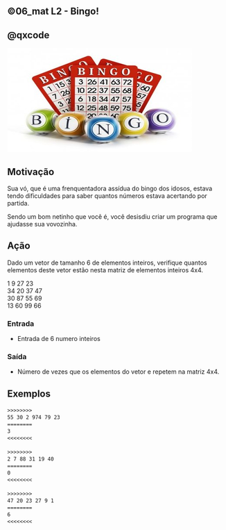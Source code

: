 ## ©06_mat L2 - Bingo!
## @qxcode

![](__capa.jpg)

## Motivação

Sua vó, que é uma frenquentadora assídua do bingo dos idosos, estava tendo dificuldades para saber quantos números estava acertando por partida.

Sendo um bom netinho que você é, você desisdiu criar um programa que ajudasse sua vovozinha.

## Ação

Dado um vetor de tamanho 6 de elementos inteiros, verifique quantos elementos deste vetor estão nesta matriz de elementos inteiros 4x4.

1 9 27 23  
34 20 37 47  
30 87 55 69  
13 60 99 66

### Entrada

*   Entrada de 6 numero inteiros

### Saída

*   Número de vezes que os elementos do vetor e repetem na matriz 4x4.  

## Exemplos

```
>>>>>>>>
55 30 2 974 79 23
========
3
<<<<<<<<

>>>>>>>>
2 7 88 31 19 40
========
0
<<<<<<<<

>>>>>>>>
47 20 23 27 9 1
========
6
<<<<<<<<
```

